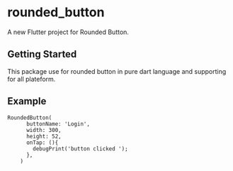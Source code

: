 # rounded_button

A new Flutter project for Rounded Button.

## Getting Started

This package use for rounded button in pure dart language and supporting for all plateform.

## Example
```
RoundedButton(
      buttonName: 'Login',
      width: 300,
      height: 52,
      onTap: (){
        debugPrint('button clicked ');
      },
    )
```